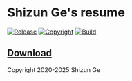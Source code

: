 # Shizun Ge's resume

[![Release](https://img.shields.io/github/release/shizunge/resume.svg?label=Release)](https://github.com/shizunge/resume/releases/latest)
[![Copyright](https://img.shields.io/badge/Copyright-2020--2025-blue)](#)
[![Build](https://img.shields.io/github/actions/workflow/status/shizunge/resume/build-pdf.yml?label=Build&branch=main&logo=GitHub)](https://github.com/shizunge/resume/actions/workflows/build-pdf.yml)

## [Download](https://github.com/shizunge/resume/releases/latest/download/shizun_ge_resume.pdf)

Copyright 2020-2025 Shizun Ge
